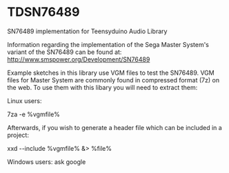 # TDSN76489
SN76489 implementation for Teensyduino Audio Library

Information regarding the implementation of the Sega Master System's variant of the SN76489 can be found at:
http://www.smspower.org/Development/SN76489

Example sketches in this library use VGM files to test the SN76489. VGM files for Master System are commonly found in compressed format (7z) on the web. To use them with this libary you will need to extract them:

Linux users:

7za -e %vgmfile%

Afterwards, if you wish to generate a header file which can be included in a project:

xxd --include %vgmfile% &> %file%


Windows users:
ask google
